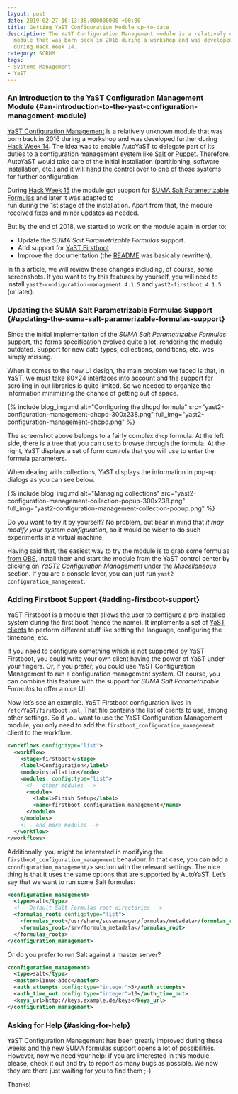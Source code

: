 ```yaml
---
layout: post
date: 2019-02-27 16:13:35.000000000 +00:00
title: Getting YaST Configuration Module up-to-date
description: The YaST Configuration Management module is a relatively unknown
  module that was born back in 2016 during a workshop and was developed further
  during Hack Week 14.
category: SCRUM
tags:
- Systems Management
- YaST
---
```


### An Introduction to the YaST Configuration Management Module   {#an-introduction-to-the-yast-configuration-management-module}

[YaST Configuration Management][1] is a relatively unknown module that
was born back in 2016 during a workshop and was developed further during
[Hack Week 14][2]. The idea was to enable AutoYaST to delegate part of
its duties to a configuration management system like [Salt][3] or
[Puppet][4]. Therefore, AutoYaST would take care of the initial
installation (partitioning, software installation, etc.) and it will
hand the control over to one of those systems for further configuration.

During [Hack Week 15][5] the module got support for [SUMA Salt
Parametrizable Formulas][6] and later it was adapted to  
 run during the 1st stage of the installation. Apart from that, the
module received fixes and minor updates as needed.

But by the end of 2018, we started to work on the module again in order
to:

* Update the *SUMA Salt Parametrizable Formulas* support.
* Add support for [YaST Firstboot][7]
* Improve the documentation (the [README][8] was basically rewritten).

In this article, we will review these changes including, of course, some
screenshots. If you want to try this features by yourself, you will need
to install `yast2-configuration-management 4.1.5` and `yast2-firstboot
4.1.5` (or later).

### Updating the SUMA Salt Parametrizable Formulas Support   {#updating-the-suma-salt-paramerizable-formulas-support}

Since the initial implementation of the *SUMA Salt Parametrizable
Formulas* support, the forms specification evolved quite a lot,
rendering the module outdated. Support for new data types, collections,
conditions, etc. was simply missing.

When it comes to the new UI design, the main problem we faced is that,
in YaST, we must take 80×24 interfaces into account and the support for
scrolling in our libraries is quite limited. So we needed to organize
the information minimizing the chance of getting out of space.

{% include blog_img.md alt="Configuring the dhcpd formula"
src="yast2-configuration-management-dhcpd-300x238.png" full_img="yast2-configuration-management-dhcpd.png" %}

The screenshot above belongs to a fairly complex `dhcp` formula. At the
left side, there is a tree that you can use to browse through the
formula. At the right, YaST displays a set of form controls that you
will use to enter the formula parameters.

When dealing with collections, YaST displays the information in pop-up
dialogs as you can see below.

{% include blog_img.md alt="Managing collections"
src="yast2-configuration-management-collection-popup-300x238.png" full_img="yast2-configuration-management-collection-popup.png" %}

Do you want to try it by yourself? No problem, but bear in mind that *it
may modify your system configuration*, so it would be wiser to do such
experiments in a virtual machine.

Having said that, the easiest way to try the module is to grab some
formulas [from OBS][9], install them and start the module from the YaST
control center by clicking on *YaST2 Configuration Management* under the
*Miscellaneous* section. If you are a console lover, you can just run
`yast2 configuration_management`.

### Adding Firstboot Support   {#adding-firstboot-support}

YaST Firstboot is a module that allows the user to configure a
pre-installed system during the first boot (hence the name). It
implements a set of [YaST clients][10] to perform different stuff like
setting the language, configuring the timezone, etc.

If you need to configure something which is not supported by YaST
Firstboot, you could write your own client having the power of YaST
under your fingers. Or, if you prefer, you could use YaST Configuration
Management to run a configuration management system. Of course, you can
combine this feature with the support for *SUMA Salt Parametrizable
Formulas* to offer a nice UI.

Now let’s see an example. YaST Firstboot configuration lives in
`/etc/YaST/firstboot.xml`. That file contains the list of clients to
use, among other settings. So if you want to use the YaST Configuration
Management module, you only need to add the
`firstboot_configuration_management` client to the workflow.

```xml
<workflows config:type="list">
  <workflow>
    <stage>firstboot</stage>
    <label>Configuration</label>
    <mode>installation</mode>
    <modules  config:type="list">
      <!-- other modules -->
      <module>
        <label>Finish Setup</label>
        <name>firstboot_configuration_management</name>
      </module>
    </modules>
    <!-- and more modules -->
  </workflow>
</workflows>
```

Additionally, you might be interested in modifying the
`firstboot_configuration_management` behaviour. In that case, you can
add a `<configuration_management/>` section with the relevant settings.
The nice thing is that it uses the same options that are supported by
AutoYaST. Let’s say that we want to run some Salt formulas:

```xml
<configuration_management>
  <type>salt</type>
  <!-- Default Salt Formulas root directories -->
  <formulas_roots config:type="list">
    <formulas_root>/usr/share/susemanager/formulas/metadata</formulas_root>
    <formulas_root>/srv/formula_metadata</formulas_root>
  </formulas_roots>
</configuration_management>
```

Or do you prefer to run Salt against a master server?

```xml
<configuration_management>
  <type>salt</type>
  <master>linux-addc</master>
  <auth_attempts config:type="integer">5</auth_attempts>
  <auth_time_out config:type="integer">10</auth_time_out>
  <keys_url>http://keys.example.de/keys</keys_url>
</configuration_management>
```

### Asking for Help   {#asking-for-help}

YaST Configuration Management has been greatly improved during these
weeks and the new SUMA formulas support opens a lot of possibilities.
However, now we need your help: if you are interested in this module,
please, check it out and try to report as many bugs as possible. We now
they are there just waiting for you to find them ;-).

Thanks!



[1]: https://github.com/yast/yast-configuration-module
[2]: https://hackweek.suse.com/14/projects/1372
[3]: https://saltstack.com
[4]: https://puppet.com/
[5]: https://hackweek.suse.com/15/projects/yast-module-for-suse-manager-salt-parametrizable-formulas
[6]: https://www.suse.com/communities/blog/forms-formula-success/
[7]: https://github.com/yast/yast-firstboot
[8]: https://github.com/yast/yast-configuration-management
[9]: https://build.opensuse.org/project/show/systemsmanagement:Uyuni:Retail
[10]: https://github.com/yast/yast-firstboot/tree/master/src/clients
